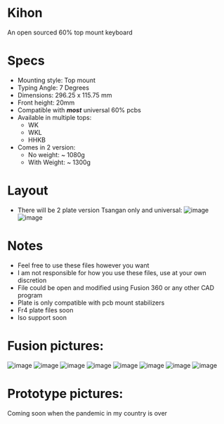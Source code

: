 # Kihon
An open sourced 60% top mount keyboard
# Specs
* Mounting style: Top mount
* Typing Angle: 7 Degrees
* Dimensions: 296.25 x 115.75 mm
* Front height: 20mm
* Compatible with _**most**_ universal 60% pcbs
* Available in multiple tops:
  * WK
  * WKL
  * HHKB
* Comes in 2 version:
  * No weight: ~ 1080g
  * With Weight: ~ 1300g
# Layout
* There will be 2 plate version Tsangan only and universal:
![image](https://user-images.githubusercontent.com/60489513/129011858-f10090c8-56d1-4bcb-8599-37b06ae82000.png)
![image](https://user-images.githubusercontent.com/60489513/129012087-337c194e-f302-43d3-ab34-dc8408f0433c.png)
# Notes
* Feel free to use these files however you want
* I am not responsible for how you use these files, use at your own discretion
* File could be open and modified using Fusion 360 or any other CAD program
* Plate is only compatible with pcb mount stabilizers
* Fr4 plate files soon
* Iso support soon
# Fusion pictures:
![image](https://user-images.githubusercontent.com/60489513/129010532-dd6760d4-6d92-42d5-af8d-ec173be18bfc.png)
![image](https://user-images.githubusercontent.com/60489513/129011144-18f9e3d5-bd8b-4263-8cc5-d3940f81648a.png)
![image](https://user-images.githubusercontent.com/60489513/129011174-b71b0f3d-b175-475b-8f49-ec2eb7ced758.png)
![image](https://user-images.githubusercontent.com/60489513/129012506-50e89a64-a566-4195-81ff-a2e01299023b.png)
![image](https://user-images.githubusercontent.com/60489513/129012554-e4ea7d71-f7ee-4d0f-b196-d69fcc56e018.png)
![image](https://user-images.githubusercontent.com/60489513/129010701-efac2dd2-f787-42a1-9a5e-c7a328263919.png)
![image](https://user-images.githubusercontent.com/60489513/129010759-8b7499cd-8fdc-48d0-80bc-88adc1ebb53b.png)
![image](https://user-images.githubusercontent.com/60489513/129010807-a6660c1a-b712-4015-aa76-3e75a76e81f8.png)
# Prototype pictures:
Coming soon when the pandemic in my country is over

 
